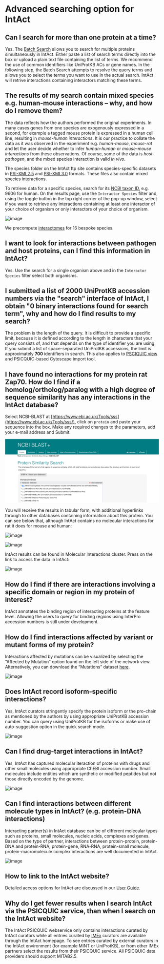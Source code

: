 # Advanced searching option for IntAct


## Can I search for more than one protein at a time?

Yes. The [Batch Search](https://www.ebi.ac.uk/intact/home#batch-search) allows you to search for multiple proteins simultaneously in IntAct. Either paste a list of search terms directly into the box or upload a plain text file containing the list of terms. We recommend the use of common identifiers like UniProtKB ACs or gene names. In the following step, the Batch Search attempts to resolve the query terms and allows you to select the terms you want to use in the actual search. IntAct will retrive interactions containing interactors matching these terms.


## The results of my search contain mixed species e.g. human-mouse interactions – why, and how do I remove them?

The data reflects how the authors performed the original experiments. In many cases genes from one species are exogenously expressed in a second, for example a tagged mouse protein is expressed in a human cell line, resulting in _mouse-human_ _interactions_. It is our practice to collate the data as it was observed in the experiment e.g. _human-mouse_, _mouse-rat_ and let the user decide whether to infer _human-human_ or _mouse-mouse_ _interactions_ from these observations. Of course, some of the data is _host-pathogen_, and the mixed species interaction is valid _in vivo_.

The species folder on the IntAct ftp site contains species-specific datasets in [PSI-XML2.5](ftp://ftp.ebi.ac.uk/pub/databases/intact/current/psi25/species/) and [PSI-XML3.0](ftp://ftp.ebi.ac.uk/pub/databases/intact/current/psi30/species/) formats. These files also contain mixed species interactions.

To retrieve data for a specific species, search for its [NCBI taxon ID](https://www.uniprot.org/taxonomy/), e.g. 9606 for human. On the results page, use the `Interactor Species` filter and, using the toggle button in the top right corner of the pop-up window, select if you want to retrieve any interactions containing at least one interactor of your choice of organism or only interactors of your choice of organism.

![image](https://user-images.githubusercontent.com/10517124/132673663-5c46816a-ff28-4c1e-8639-e3a4971e2a1e.png)

We precompute [interactomes](https://www.ebi.ac.uk/intact/interactomes) for 16 bespoke species.


## I want to look for interactions between pathogen and host proteins, can I find this information in IntAct?

Yes. Use the search for a single organism above and in the `Interactor Species` filter select both organisms.


## I submitted a list of 2000 UniProtKB accession numbers via the "search" interface of IntAct, I obtain "0 binary interactions found for search term", why and how do I find results to my search?

The problem is the length of the query. It is difficult to provide a specific limit, because it is defined according to the length in characters that your query consists of, and that depends on the type of identifier you are using. If you submit a list of space-separated UniProtKB accessions, the limit is approximately **700** identifiers in search. This also applies to [PSCIQUIC view](www.ebi.ac.uk/Tools/webservices/psicquic/view/main.xhtml) and PSICQUIC-based Cytoscape import tool.


## I have found no interactions for my protein rat Zap70. How do I find if a homolog/ortholog/paralog with a high degree of sequence similarity has any interactions in the IntAct database?

Select NCBI-BLAST at [https://www.ebi.ac.uk/Tools/sss](https://www.ebi.ac.uk/Tools/sss/), click on `protein` and paste your sequence into the box. Make any required changes to the parameters, add your e-mail address and Submit.

![](../../.gitbook/assets/image.png)

You will receive the results in tabular form, with additional hyperlinks through to other databases containing information about this protein. You can see below that, although IntAct contains no molecular interactions for rat it does for mouse and human:

![image](https://user-images.githubusercontent.com/77560653/132332415-f1e3b27e-5c7d-4c97-a163-83f9f50f65f2.png)

![image](https://user-images.githubusercontent.com/77560653/132333470-954b0af3-25e7-4ab2-9f88-68614133307a.png)

IntAct results can be found in Molecular Interactions cluster. Press on the link to access the data in IntAct:

![image](https://user-images.githubusercontent.com/77560653/132332515-acd7ff82-bdea-427c-9581-88f8a2eeab2c.png)


## How do I find if there are interactions involving a specific domain or region in my protein of interest?

IntAct annotates the binding region of interacting proteins at the feature level. Allowing the users to query for binding regions using InterPro accession numbers is still under development.


## How do I find interactions affected by variant or mutant forms of my protein?

Interactions affected by mutations can be visualized by selecting the “Affected by Mutation” option found on the left side of the network view. Alternatively, you can download the “Mutations” dataset [here](https://www.ebi.ac.uk/intact/download#dataset_files).

![image](https://user-images.githubusercontent.com/77560653/132435272-dbd69e4a-38c6-45ce-90b2-aef6793a421c.png)


## Does IntAct record isoform-specific interactions?

Yes, IntAct curators stringently specify the protein isoform or the pro-chain as mentioned by the authors by using appropriate UniProtKB accession number. You can query using UniProtKB for the isoforms or make use of auto-suggestion option in the quick search mode.

![image](https://user-images.githubusercontent.com/77560653/132434908-58a995f3-875c-445c-bccd-57c679d6c393.png)


## Can I find drug-target interactions in IntAct?

Yes, IntAct has captured molecular iteraction of proteins with drugs and other small molecules using appropriate ChEBI accession number. Small molecules include entities which are synthetic or modified peptides but not those directly encoded by the genome.

![image](https://user-images.githubusercontent.com/77560653/132433884-41bc3285-2c69-4855-b822-82d82d37e859.png)


## Can I find interactions between different molecule types in IntAct? (e.g. protein-DNA interactions)

Interacting partner(s) in IntAct database can be of different molecular types such as proteins, small molecules, nucleic acids, complexes and genes. Based on the type of partner, interactions between protein-protein, protein-DNA and protein-RNA, protein-gene, RNA-RNA, protein-small molecule, protein-macromolecule complex interactions are well documented in IntAct.

![image](https://user-images.githubusercontent.com/77560653/132434006-7b5636cb-d04f-4c84-b2ea-5ec99e12899b.png)


## How to link to the IntAct website?

Detailed access options for IntAct are discussed in our [User Guide](https://wwwdev.ebi.ac.uk/intact/beta/documentation/user-guide).


## Why do I get fewer results when I search IntAct via the PSICQUIC service, than when I search on the IntAct website?

The IntAct PSICQUIC webservice only contains interactions curated by IntAct curators while all entries curated by [IMEx](http://www.imexconsortium.org/) curators are available through the IntAct homepage. To see entries curated by external curators in the IntAct environment (for example MINT or UniProtKB), or from other IMEx partners select the results from their PSICQUIC service. All PSICQUIC data providers should support MITAB2.5.
